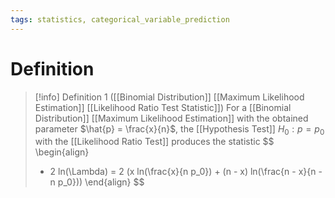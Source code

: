 ```yaml
---
tags: statistics, categorical_variable_prediction
---
```


# Definition

> [!info] Definition 1 ([[Binomial Distribution]] [[Maximum Likelihood Estimation]] [[Likelihood Ratio Test Statistic]])
> For a [[Binomial Distribution]] [[Maximum Likelihood Estimation]] with the obtained parameter $\hat{p} = \frac{x}{n}$, the [[Hypothesis Test]] $H_0: p = p_0$ with the [[Likelihood Ratio Test]] produces the statistic
> $$
> \begin{align}
> - 2 ln(\Lambda) = 2 (x ln(\frac{x}{n p_0}) + (n - x) ln(\frac{n - x}{n - n p_0}))
> \end{align}
> $$
